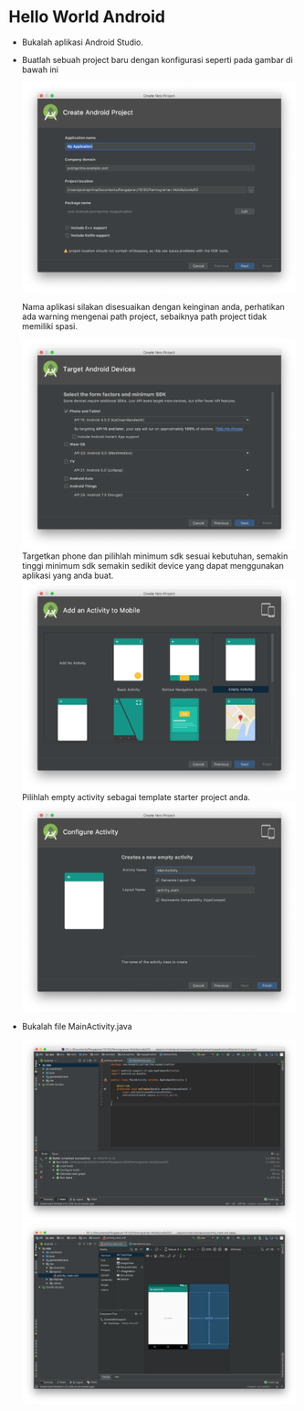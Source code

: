# Hello World Android
- Bukalah aplikasi Android Studio.
- Buatlah sebuah project baru dengan konfigurasi seperti pada gambar di bawah ini

  !['newproject'](images/02-newproject.png)

  Nama aplikasi silakan disesuaikan dengan keinginan anda, perhatikan ada warning mengenai path project, sebaiknya path project tidak memiliki spasi.

  !['newproject'](images/02-newproject-step2.png)
  Targetkan phone dan pilihlah minimum sdk sesuai kebutuhan, semakin tinggi minimum sdk semakin sedikit device yang dapat menggunakan aplikasi yang anda buat.
  !['newproject'](images/02-newproject-step3.png)
  Pilihlah empty activity sebagai template starter project anda.
  !['newproject'](images/02-newproject-step4.png)

* Bukalah file MainActivity.java

  !['newproject'](images/02-newproject-step5.png)
  !['newproject'](images/02-newproject-step6.png)
